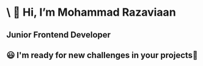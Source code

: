 \ 👋 Hi, I’m Mohammad Razaviaan
================================

Junior Frontend Developer
-------------------------

😃 I'm ready for new challenges in your projects🧐
--------------------------------------------------
